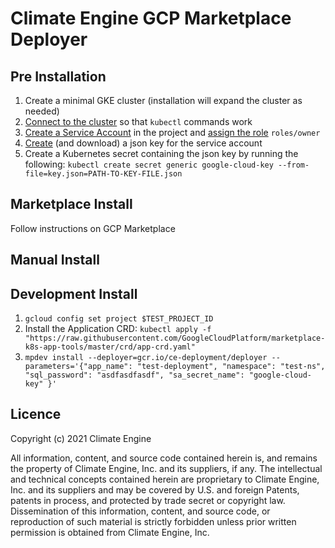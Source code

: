 # Climate Engine GCP Marketplace Deployer


## Pre Installation

  1. Create a minimal GKE cluster (installation will expand the cluster as needed)
  1. [Connect to the cluster](https://cloud.google.com/kubernetes-engine/docs/how-to/cluster-access-for-kubectl#generate_kubeconfig_entry)
     so that `kubectl` commands work
  1. [Create a Service Account](https://cloud.google.com/iam/docs/creating-managing-service-accounts)
     in the project and [assign the role](https://cloud.google.com/iam/docs/granting-changing-revoking-access)
     `roles/owner`
  1. [Create](https://cloud.google.com/iam/docs/creating-managing-service-account-keys) (and download)
     a json key for the service account
  1. Create a Kubernetes secret containing the json key by running the following: 
     `kubectl create secret generic google-cloud-key --from-file=key.json=PATH-TO-KEY-FILE.json`
     

## Marketplace Install
Follow instructions on GCP Marketplace

## Manual Install

## Development Install
  1. `gcloud config set project $TEST_PROJECT_ID`
  2. Install the Application CRD: `kubectl apply -f "https://raw.githubusercontent.com/GoogleCloudPlatform/marketplace-k8s-app-tools/master/crd/app-crd.yaml"`
  3. `mpdev install --deployer=gcr.io/ce-deployment/deployer --parameters='{"app_name": "test-deployment", "namespace": "test-ns", "sql_password": "asdfasdfasdf", "sa_secret_name": "google-cloud-key" }'`



## Licence
Copyright (c) 2021 Climate Engine

All information, content, and source code contained herein is, 
and remains the property of Climate Engine, Inc. and its suppliers,
if any. The intellectual and technical concepts contained herein 
are proprietary to Climate Engine, Inc. and its suppliers and may
be covered by U.S. and foreign Patents, patents in process, and 
protected by trade secret or copyright law. Dissemination of this 
information, content, and source code, or reproduction of such 
material is strictly forbidden unless prior written permission is 
obtained from Climate Engine, Inc.
